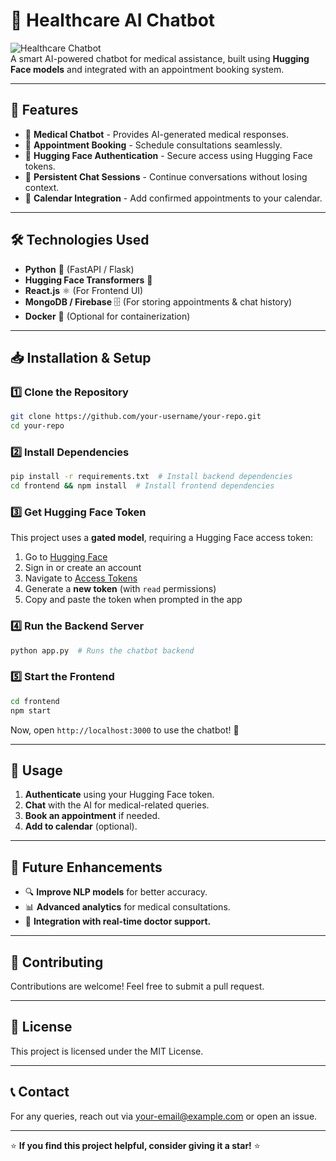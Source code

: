 # 🏥 Healthcare AI Chatbot

![Healthcare Chatbot](https://your-image-url.com)  
A smart AI-powered chatbot for medical assistance, built using **Hugging Face models** and integrated with an appointment booking system.

---
## 🚀 Features
- 🏥 **Medical Chatbot** - Provides AI-generated medical responses.
- 📅 **Appointment Booking** - Schedule consultations seamlessly.
- 🔐 **Hugging Face Authentication** - Secure access using Hugging Face tokens.
- 💾 **Persistent Chat Sessions** - Continue conversations without losing context.
- 📅 **Calendar Integration** - Add confirmed appointments to your calendar.

---
## 🛠️ Technologies Used
- **Python** 🐍 (FastAPI / Flask)
- **Hugging Face Transformers** 🤗
- **React.js** ⚛️ (For Frontend UI)
- **MongoDB / Firebase** 🗄️ (For storing appointments & chat history)
- **Docker** 🐳 (Optional for containerization)

---
## 📥 Installation & Setup
### 1️⃣ Clone the Repository
```bash
git clone https://github.com/your-username/your-repo.git
cd your-repo
```

### 2️⃣ Install Dependencies
```bash
pip install -r requirements.txt  # Install backend dependencies
cd frontend && npm install  # Install frontend dependencies
```

### 3️⃣ Get Hugging Face Token
This project uses a **gated model**, requiring a Hugging Face access token:
1. Go to [Hugging Face](https://huggingface.co/)
2. Sign in or create an account
3. Navigate to [Access Tokens](https://huggingface.co/settings/tokens)
4. Generate a **new token** (with `read` permissions)
5. Copy and paste the token when prompted in the app

### 4️⃣ Run the Backend Server
```bash
python app.py  # Runs the chatbot backend
```

### 5️⃣ Start the Frontend
```bash
cd frontend
npm start
```
Now, open `http://localhost:3000` to use the chatbot! 🎉

---
## 🎯 Usage
1. **Authenticate** using your Hugging Face token.
2. **Chat** with the AI for medical-related queries.
3. **Book an appointment** if needed.
4. **Add to calendar** (optional).

---
## 📌 Future Enhancements
- 🔍 **Improve NLP models** for better accuracy.
- 📊 **Advanced analytics** for medical consultations.
- 🤝 **Integration with real-time doctor support.**

---
## 🤝 Contributing
Contributions are welcome! Feel free to submit a pull request.

---
## 📜 License
This project is licensed under the MIT License.

---
## 📞 Contact
For any queries, reach out via [your-email@example.com](mailto:your-email@example.com) or open an issue.

---
⭐ **If you find this project helpful, consider giving it a star!** ⭐
